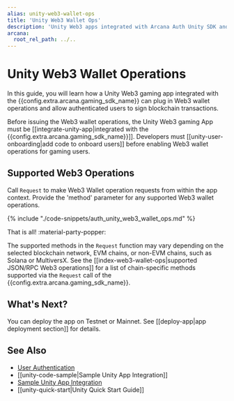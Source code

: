 ```yaml
---
alias: unity-web3-wallet-ops
title: 'Unity Web3 Wallet Ops'
description: 'Unity Web3 apps integrated with Arcana Auth Unity SDK and can enable  Web3 wallet operations for selected chains via Request call.'
arcana:
  root_rel_path: ../..
---
```


# Unity Web3 Wallet Operations

In this guide, you will learn how a Unity Web3 gaming app integrated with the {{config.extra.arcana.gaming_sdk_name}} can plug in Web3 wallet operations and allow authenticated users to sign blockchain transactions.

Before issuing the Web3 wallet operations, the Unity Web3 gaming App must be [[integrate-unity-app|integrated with the {{config.extra.arcana.gaming_sdk_name}}]]. Developers must [[unity-user-onboarding|add code to onboard users]] before enabling Web3 wallet operations for gaming users.

## Supported Web3 Operations

Call `Request` to make Web3 Wallet operation requests from within the app context. Provide the 'method' parameter for any supported Web3 wallet operations.

{% include "./code-snippets/auth_unity_web3_wallet_ops.md" %}

That is all! :material-party-popper:

The supported methods in the `Request` function may vary depending on the selected blockchain network, EVM chains, or non-EVM chains, such as Solana or MultiversX. See the [[index-web3-wallet-ops|supported JSON/RPC Web3 operations]] for a list of chain-specific methods supported via the `Request` call of the {{config.extra.arcana.gaming_sdk_name}}.

## What's Next?

You can deploy the app on Testnet or Mainnet. See [[deploy-app|app deployment section]] for details.

## See Also

* [User Authentication]({{page.meta.arcana.root_rel_path}}/concepts/authtype/arcanaauth.md)
* [[unity-code-sample|Sample Unity App Integration]]
* [Sample Unity App Integration](https://github.com/arcana-network/auth-examples)
* [[unity-quick-start|Unity Quick Start Guide]]
